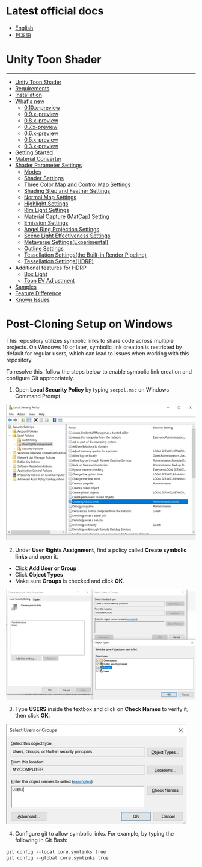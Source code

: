 ﻿# Latest official docs
- [English](https://docs.unity3d.com/Packages/com.unity.toonshader@latest)
- [日本語](https://docs.unity3d.com/ja/Packages/com.unity.toonshader@latest)

# Unity Toon Shader
---
* [Unity Toon Shader](com.unity.toonshader/Documentation~/index.md)
* [Requirements](com.unity.toonshader/Documentation~/System-Requirements.md)
* [Installation](com.unity.toonshader/Documentation~/installation.md)
* [What's new](com.unity.toonshader/Documentation~/whats-new.md)
  * [0.10.x-preview](com.unity.toonshader/Documentation~/whats-new-0.10.x.md)
  * [0.9.x-preview](com.unity.toonshader/Documentation~/whats-new-0.9.x.md)
  * [0.8.x-preview](com.unity.toonshader/Documentation~/whats-new-0.8.x.md)
  * [0.7.x-preview](com.unity.toonshader/Documentation~/whats-new-0.7.x.md)
  * [0.6.x-preview](com.unity.toonshader/Documentation~/whats-new-0.6.x.md)
  * [0.5.x-preview](com.unity.toonshader/Documentation~/whats-new-0.5.x.md)
  * [0.3.x-preview](com.unity.toonshader/Documentation~/whats-new-0.3.x.md)
* [Getting Started](com.unity.toonshader/Documentation~/GettingStarted.md)
* [Material Converter](com.unity.toonshader/Documentation~/MaterialConverter.md)
* [Shader Parameter Settings](com.unity.toonshader/Documentation~/Parameter-Settings.md)
  * [Modes](com.unity.toonshader/Documentation~/Modes.md)
  * [Shader Settings](com.unity.toonshader/Documentation~/Shader.md)
  * [Three Color Map and Control Map Settings](com.unity.toonshader/Documentation~/Basic.md)
  * [Shading Step and Feather Settings](com.unity.toonshader/Documentation~/ShadingStepAndFeather.md)
  * [Normal Map Settings](com.unity.toonshader/Documentation~/NormalMap.md)
  * [Highlight Settings](com.unity.toonshader/Documentation~/Highlight.md)
  * [Rim Light Settings](com.unity.toonshader/Documentation~/Rimlight.md)
  * [Material Capture (MatCap) Setting](com.unity.toonshader/Documentation~/MatCap.md)
  * [Emission Settings](com.unity.toonshader/Documentation~/Emission.md)
  * [Angel Ring Projection Settings](com.unity.toonshader/Documentation~/AngelRing.md)
  * [Scene Light Effectiveness Settings](com.unity.toonshader/Documentation~/SceneLight.md)
  * [Metaverse Settings(Experimental)](com.unity.toonshader/Documentation~/Metaverse.md)
  * [Outline Settings](com.unity.toonshader/Documentation~/Outline.md)
  * [Tessellation Settings(the Built-in Render Pipeline)](com.unity.toonshader/Documentation~/TessellationLegacy.md)
  * [Tessellation Settings(HDRP)](com.unity.toonshader/Documentation~/TessellationHDRP.md)
* Additional features for HDRP
  * [Box Light](com.unity.toonshader/Documentation~/HDRPBoxLight.md)
  * [Toon EV Adjustment](com.unity.toonshader/Documentation~/ToonEVAdjustment.md)
* [Samples](com.unity.toonshader/Documentation~/sample-instlation.md)
* [Feature Difference](com.unity.toonshader/Documentation~/FeatureModel_en.md)
* [Known Issues](com.unity.toonshader/Documentation~/Known-issue.md)


# Post-Cloning Setup on Windows

This repository utilizes symbolic links to share code across multiple projects. 
On Windows 10 or later, symbolic link creation is restricted by default for regular users, 
which can lead to issues when working with this repository. 

To resolve this, follow the steps below to enable symbolic link creation and configure Git appropriately.

1. Open **Local Security Policy** by typing `secpol.msc` on Windows Command Prompt

![](Images/CreateSymbolicLinks_LocalSecurityPolicy.jpg)


2. Under **User Rights Assignment**, find a policy called **Create symbolic links** and open it.
  - Click **Add User or Group**
  - Click **Object Types**
  - Make sure **Groups** is checked and click **OK**.

![](Images/CreateSymbolicLinks_Properties.jpg)

3. Type **USERS** inside the textbox and click on **Check Names** to verify it, then click **OK**.

![](Images/CreateSymbolicLinks_SelectUsers.jpg)

4. Configure git to allow symbolic links. For example, by typing the following in Git Bash:

```
git config --local core.symlinks true
git config --global core.symlinks true
```

